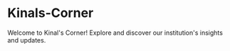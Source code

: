 # Kinals-Corner
Welcome to Kinal's Corner! Explore and discover our institution's insights and updates.
